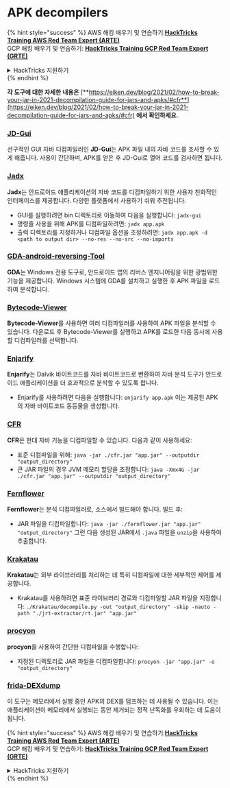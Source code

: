 # APK decompilers

{% hint style="success" %}
AWS 해킹 배우기 및 연습하기:<img src="../../.gitbook/assets/arte.png" alt="" data-size="line">[**HackTricks Training AWS Red Team Expert (ARTE)**](https://training.hacktricks.xyz/courses/arte)<img src="../../.gitbook/assets/arte.png" alt="" data-size="line">\
GCP 해킹 배우기 및 연습하기: <img src="../../.gitbook/assets/grte.png" alt="" data-size="line">[**HackTricks Training GCP Red Team Expert (GRTE)**<img src="../../.gitbook/assets/grte.png" alt="" data-size="line">](https://training.hacktricks.xyz/courses/grte)

<details>

<summary>HackTricks 지원하기</summary>

* [**구독 계획**](https://github.com/sponsors/carlospolop) 확인하기!
* **💬 [**Discord 그룹**](https://discord.gg/hRep4RUj7f) 또는 [**텔레그램 그룹**](https://t.me/peass)에 참여하거나 **Twitter** 🐦 [**@hacktricks\_live**](https://twitter.com/hacktricks\_live)**를 팔로우하세요.**
* **[**HackTricks**](https://github.com/carlospolop/hacktricks) 및 [**HackTricks Cloud**](https://github.com/carlospolop/hacktricks-cloud) 깃허브 리포지토리에 PR을 제출하여 해킹 팁을 공유하세요.**

</details>
{% endhint %}

**각 도구에 대한 자세한 내용은** [**https://eiken.dev/blog/2021/02/how-to-break-your-jar-in-2021-decompilation-guide-for-jars-and-apks/#cfr**](https://eiken.dev/blog/2021/02/how-to-break-your-jar-in-2021-decompilation-guide-for-jars-and-apks/#cfr) **에서 확인하세요.**

### [JD-Gui](https://github.com/java-decompiler/jd-gui)

선구적인 GUI 자바 디컴파일러인 **JD-Gui**는 APK 파일 내의 자바 코드를 조사할 수 있게 해줍니다. 사용이 간단하며, APK를 얻은 후 JD-Gui로 열어 코드를 검사하면 됩니다.

### [Jadx](https://github.com/skylot/jadx)

**Jadx**는 안드로이드 애플리케이션의 자바 코드를 디컴파일하기 위한 사용자 친화적인 인터페이스를 제공합니다. 다양한 플랫폼에서 사용하기 쉬워 추천됩니다.

* GUI를 실행하려면 bin 디렉토리로 이동하여 다음을 실행합니다: `jadx-gui`
* 명령줄 사용을 위해 APK를 디컴파일하려면: `jadx app.apk`
* 출력 디렉토리를 지정하거나 디컴파일 옵션을 조정하려면: `jadx app.apk -d <path to output dir> --no-res --no-src --no-imports`

### [GDA-android-reversing-Tool](https://github.com/charles2gan/GDA-android-reversing-Tool)

**GDA**는 Windows 전용 도구로, 안드로이드 앱의 리버스 엔지니어링을 위한 광범위한 기능을 제공합니다. Windows 시스템에 GDA를 설치하고 실행한 후 APK 파일을 로드하여 분석합니다.

### [Bytecode-Viewer](https://github.com/Konloch/bytecode-viewer/releases)

**Bytecode-Viewer**를 사용하면 여러 디컴파일러를 사용하여 APK 파일을 분석할 수 있습니다. 다운로드 후 Bytecode-Viewer를 실행하고 APK를 로드한 다음 동시에 사용할 디컴파일러를 선택합니다.

### [Enjarify](https://github.com/Storyyeller/enjarify)

**Enjarify**는 Dalvik 바이트코드를 자바 바이트코드로 변환하여 자바 분석 도구가 안드로이드 애플리케이션을 더 효과적으로 분석할 수 있도록 합니다.

* Enjarify를 사용하려면 다음을 실행합니다: `enjarify app.apk` 이는 제공된 APK의 자바 바이트코드 동등물을 생성합니다.

### [CFR](https://github.com/leibnitz27/cfr)

**CFR**은 현대 자바 기능을 디컴파일할 수 있습니다. 다음과 같이 사용하세요:

* 표준 디컴파일을 위해: `java -jar ./cfr.jar "app.jar" --outputdir "output_directory"`
* 큰 JAR 파일의 경우 JVM 메모리 할당을 조정합니다: `java -Xmx4G -jar ./cfr.jar "app.jar" --outputdir "output_directory"`

### [Fernflower](https://github.com/JetBrains/intellij-community/tree/master/plugins/java-decompiler/engine)

**Fernflower**는 분석 디컴파일러로, 소스에서 빌드해야 합니다. 빌드 후:

* JAR 파일을 디컴파일합니다: `java -jar ./fernflower.jar "app.jar" "output_directory"` 그런 다음 생성된 JAR에서 `.java` 파일을 `unzip`을 사용하여 추출합니다.

### [Krakatau](https://github.com/Storyyeller/Krakatau)

**Krakatau**는 외부 라이브러리를 처리하는 데 특히 디컴파일에 대한 세부적인 제어를 제공합니다.

* Krakatau를 사용하려면 표준 라이브러리 경로와 디컴파일할 JAR 파일을 지정합니다: `./Krakatau/decompile.py -out "output_directory" -skip -nauto -path "./jrt-extractor/rt.jar" "app.jar"`

### [procyon](https://github.com/mstrobel/procyon)

**procyon**을 사용하여 간단한 디컴파일을 수행합니다:

* 지정된 디렉토리로 JAR 파일을 디컴파일합니다: `procyon -jar "app.jar" -o "output_directory"`

### [frida-DEXdump](https://github.com/hluwa/frida-dexdump)

이 도구는 메모리에서 실행 중인 APK의 DEX를 덤프하는 데 사용될 수 있습니다. 이는 애플리케이션이 메모리에서 실행되는 동안 제거되는 정적 난독화를 우회하는 데 도움이 됩니다.

{% hint style="success" %}
AWS 해킹 배우기 및 연습하기:<img src="../../.gitbook/assets/arte.png" alt="" data-size="line">[**HackTricks Training AWS Red Team Expert (ARTE)**](https://training.hacktricks.xyz/courses/arte)<img src="../../.gitbook/assets/arte.png" alt="" data-size="line">\
GCP 해킹 배우기 및 연습하기: <img src="../../.gitbook/assets/grte.png" alt="" data-size="line">[**HackTricks Training GCP Red Team Expert (GRTE)**<img src="../../.gitbook/assets/grte.png" alt="" data-size="line">](https://training.hacktricks.xyz/courses/grte)

<details>

<summary>HackTricks 지원하기</summary>

* [**구독 계획**](https://github.com/sponsors/carlospolop) 확인하기!
* **💬 [**Discord 그룹**](https://discord.gg/hRep4RUj7f) 또는 [**텔레그램 그룹**](https://t.me/peass)에 참여하거나 **Twitter** 🐦 [**@hacktricks\_live**](https://twitter.com/hacktricks\_live)**를 팔로우하세요.**
* **[**HackTricks**](https://github.com/carlospolop/hacktricks) 및 [**HackTricks Cloud**](https://github.com/carlospolop/hacktricks-cloud) 깃허브 리포지토리에 PR을 제출하여 해킹 팁을 공유하세요.**

</details>
{% endhint %}

